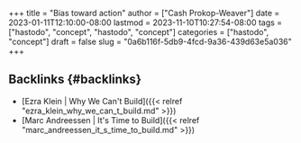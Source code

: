 +++
title = "Bias toward action"
author = ["Cash Prokop-Weaver"]
date = 2023-01-11T12:10:00-08:00
lastmod = 2023-11-10T10:27:54-08:00
tags = ["hastodo", "concept", "hastodo", "concept"]
categories = ["hastodo", "concept"]
draft = false
slug = "0a6b116f-5db9-4fcd-9a36-439d63e5a036"
+++

## Backlinks {#backlinks}

-   [Ezra Klein | Why We Can't Build]({{< relref "ezra_klein_why_we_can_t_build.md" >}})
-   [Marc Andreessen | It's Time to Build]({{< relref "marc_andreessen_it_s_time_to_build.md" >}})
